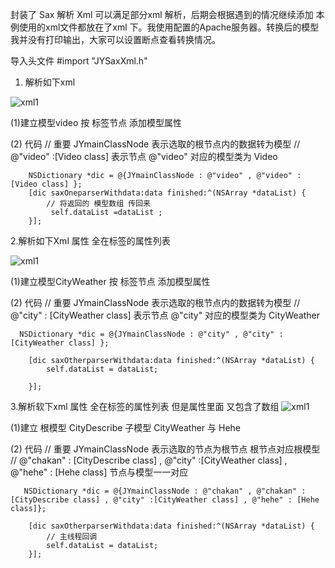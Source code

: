 封装了 Sax 解析 Xml 可以满足部分xml 解析，后期会根据遇到的情况继续添加
本例使用的xml文件都放在了xml 下。我使用配置的Apache服务器。转换后的模型我并没有打印输出，大家可以设置断点查看转换情况。

导入头文件 #import "JYSaxXml.h"


1. 解析如下xml

![xml1](http://images.cnblogs.com/cnblogs_com/weijingyun/698861/o_Snip20150608_3.png)

(1)建立模型video 按 标签节点 添加模型属性


(2) 代码
   // 重要  JYmainClassNode 表示选取的根节点内的数据转为模型
   //  @"video" :[Video class] 表示节点 @"video" 对应的模型类为 Video
   
   
        NSDictionary *dic = @{JYmainClassNode : @"video" , @"video" :[Video class] };
        [dic saxOneparserWithdata:data finished:^(NSArray *dataList) {
            // 将返回的 模型数组 传回来
             self.dataList =dataList ;
        }];




2.解析如下Xml 属性 全在标签的属性列表

![xml1](http://images.cnblogs.com/cnblogs_com/weijingyun/698861/o_Snip20150608_4.png)

(1)建立模型CityWeather 按 标签节点 添加模型属性


(2) 代码
   // 重要  JYmainClassNode 表示选取的根节点内的数据转为模型
   //   @"city" : [CityWeather class] 表示节点 @"city" 对应的模型类为 CityWeather
   
      NSDictionary *dic = @{JYmainClassNode : @"city" , @"city" : [CityWeather class] };

        [dic saxOtherparserWithdata:data finished:^(NSArray *dataList) {
            self.dataList = dataList;
            
        }];
        






3.解析软下xml 属性 全在标签的属性列表 但是属性里面 又包含了数组
![xml1](http://images.cnblogs.com/cnblogs_com/weijingyun/698861/o_Snip20150608_5.png)


(1)建立 根模型 CityDescribe   子模型 CityWeather  与   Hehe

(2) 代码
   // 重要  JYmainClassNode 表示选取的节点为根节点 根节点对应根模型
   //   @"chakan" : [CityDescribe class] , @"city" :[CityWeather class] , @"hehe" : [Hehe class] 节点与模型一一对应
   
       NSDictionary *dic = @{JYmainClassNode : @"chakan" , @"chakan" : [CityDescribe class] , @"city" :[CityWeather class] , @"hehe" : [Hehe class]};
        
        [dic saxOtherparserWithdata:data finished:^(NSArray *dataList) {
            // 主线程回调
            self.dataList = dataList;
        }];
        
